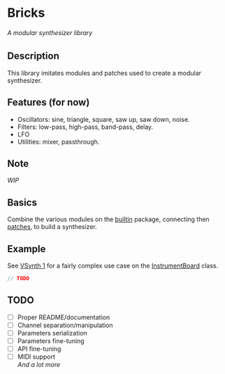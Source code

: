 # Bricks
###### A modular synthesizer library


## Description
This library imitates modules and patches used to create a modular synthesizer. 


## Features (for now)
* Oscillators: sine, triangle, square, saw up, saw down, noise.
* Filters: low-pass, high-pass, band-pass, delay.
* LFO
* Utilities: mixer, passthrough.


## Note
*WIP*


## Basics
Combine the various modules on the [builtin](https://github.com/jbatistareis/bricks/tree/master/src/main/java/com/jbatista/bricks/components/builtin) package, connecting then [patches](https://github.com/jbatistareis/bricks/blob/master/src/main/java/com/jbatista/bricks/components/Patch.java), to build a synthesizer.


## Example  
See [VSynth 1](https://github.com/jbatistareis/vsynth1) for a fairly complex use case on the [InstrumentBoard](https://github.com/jbatistareis/vsynth1/blob/master/core/src/com/jbatista/vsynth/components/modules/InstrumentBoard.java) class.  
```java
// TODO
```


## TODO
- [ ] Proper README/documentation
- [ ] Channel separation/manipulation
- [ ] Parameters serialization
- [ ] Parameters fine-tuning
- [ ] API fine-tuning
- [ ] MIDI support  
*And a lot more*